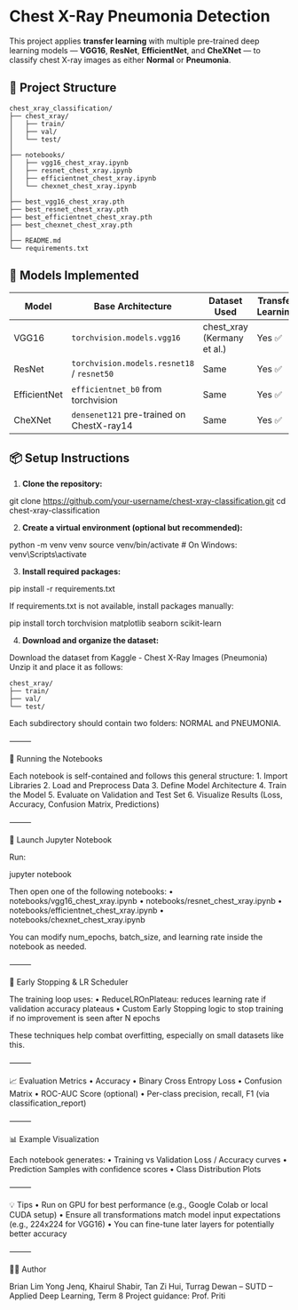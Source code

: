 # Chest X-Ray Pneumonia Detection

This project applies **transfer learning** with multiple pre-trained deep learning models — **VGG16**, **ResNet**, **EfficientNet**, and **CheXNet** — to classify chest X-ray images as either **Normal** or **Pneumonia**.

## 📁 Project Structure

```
chest_xray_classification/
├── chest_xray/
│   ├── train/
│   ├── val/
│   └── test/
│
├── notebooks/                       
│   ├── vgg16_chest_xray.ipynb
│   ├── resnet_chest_xray.ipynb
│   ├── efficientnet_chest_xray.ipynb
│   └── chexnet_chest_xray.ipynb
│
├── best_vgg16_chest_xray.pth
├── best_resnet_chest_xray.pth
├── best_efficientnet_chest_xray.pth
├── best_chexnet_chest_xray.pth
│
├── README.md
└── requirements.txt
```

## 📌 Models Implemented

| Model         | Base Architecture  | Dataset Used      | Transfer Learning | Final Layer Modifications |
|---------------|--------------------|-------------------|-------------------|----------------------------|
| VGG16         | `torchvision.models.vgg16` | chest_xray (Kermany et al.) | Yes ✅         | Fully Connected + Sigmoid |
| ResNet        | `torchvision.models.resnet18` / `resnet50` | Same | Yes ✅ | Replaced final FC layer |
| EfficientNet  | `efficientnet_b0` from torchvision | Same | Yes ✅ | Custom classifier |
| CheXNet       | `densenet121` pre-trained on ChestX-ray14 | Same | Yes ✅ | Custom classifier |


## 📦 Setup Instructions

1. **Clone the repository:**

git clone https://github.com/your-username/chest-xray-classification.git
cd chest-xray-classification

2. **Create a virtual environment (optional but recommended):**

python -m venv venv
source venv/bin/activate  # On Windows: venv\Scripts\activate

3. **Install required packages:**

pip install -r requirements.txt

If requirements.txt is not available, install packages manually:

pip install torch torchvision matplotlib seaborn scikit-learn

4. **Download and organize the dataset:**

Download the dataset from Kaggle - Chest X-Ray Images (Pneumonia)
Unzip it and place it as follows:
```
chest_xray/
├── train/
├── val/
└── test/
```
Each subdirectory should contain two folders: NORMAL and PNEUMONIA.

⸻

🚀 Running the Notebooks

Each notebook is self-contained and follows this general structure:
	1.	Import Libraries
	2.	Load and Preprocess Data
	3.	Define Model Architecture
	4.	Train the Model
	5.	Evaluate on Validation and Test Set
	6.	Visualize Results (Loss, Accuracy, Confusion Matrix, Predictions)

⸻

🔧 Launch Jupyter Notebook

Run:

jupyter notebook

Then open one of the following notebooks:
	•	notebooks/vgg16_chest_xray.ipynb
	•	notebooks/resnet_chest_xray.ipynb
	•	notebooks/efficientnet_chest_xray.ipynb
	•	notebooks/chexnet_chest_xray.ipynb

You can modify num_epochs, batch_size, and learning rate inside the notebook as needed.

⸻

🧠 Early Stopping & LR Scheduler

The training loop uses:
	•	ReduceLROnPlateau: reduces learning rate if validation accuracy plateaus
	•	Custom Early Stopping logic to stop training if no improvement is seen after N epochs

These techniques help combat overfitting, especially on small datasets like this.

⸻

📈 Evaluation Metrics
	•	Accuracy
	•	Binary Cross Entropy Loss
	•	Confusion Matrix
	•	ROC-AUC Score (optional)
	•	Per-class precision, recall, F1 (via classification_report)

⸻

📊 Example Visualization

Each notebook generates:
	•	Training vs Validation Loss / Accuracy curves
	•	Prediction Samples with confidence scores
	•	Class Distribution Plots

⸻

💡 Tips
	•	Run on GPU for best performance (e.g., Google Colab or local CUDA setup)
	•	Ensure all transformations match model input expectations (e.g., 224x224 for VGG16)
	•	You can fine-tune later layers for potentially better accuracy

⸻

🙋‍♂️ Author

Brian Lim Yong Jenq, Khairul Shabir, Tan Zi Hui, Turrag Dewan – SUTD – Applied Deep Learning, Term 8
Project guidance: Prof. Priti 
